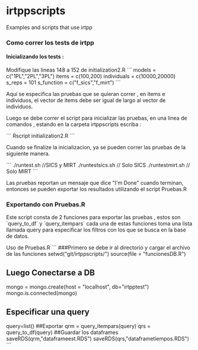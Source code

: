 # irtppscripts
Examples and scripts that use irtpp


### Como correr los tests de irtpp

#### Inicializando los tests :
Modifique las lineas 148 a 152 de initialization2.R
´´´
models = c("1PL","2PL","3PL")
items = c(100,200)
individuals = c(10000,20000)
s_reps = 101
s_function = c("f_sics","f_mirt")
´´´

Aqui se especifica las pruebas que se quieran correr , en items e individuos, el vector de items debe ser igual de largo al vector de individuos.

Luego se debe correr el script para inicializar las pruebas, en una linea de comandos , estando en la carpeta irtppscripts escriba : 

´´´
Rscript initialization2.R
´´´

Cuando se finalize la inicializacion, ya se pueden correr las pruebas de la siguiente manera.

´´´
./runtest.sh //SICS y MIRT
./runtestsics.sh // Solo SICS
./runtestmirt.sh // Solo MIRT
´´´

Las pruebas reportan un mensaje que dice "I'm Done" cuando terminan, entonces se pueden exportar los resultados utilizando el script Pruebas.R

### Exportando con Pruebas.R

Este script consta de 2 funciones para exportar las pruebas , estos son ´query_to_df´ y ´query_itempars´
cada una de estas funciones toma una lista llamada query para especificar los filtros con los que se busca en la base de datos.

Uso de Pruebas.R
´´´
###Primero se debe ir al directorio y cargar el archivo de las funciones
setwd("git/irtppscripts/")
source(file = "funcionesDB.R")
## Luego Conectarse a DB
mongo = mongo.create(host = "localhost", db="irtpptest")
mongo.is.connected(mongo)
## Especificar una query
query=list()
##Exportar 
qrm = query_itempars(query)
qrs = query_to_df(query)
##Guardar los dataframes
saveRDS(qrm,"dataframeest.RDS")
saveRDS(qrs,"dataframetiempos.RDS")
´´´

